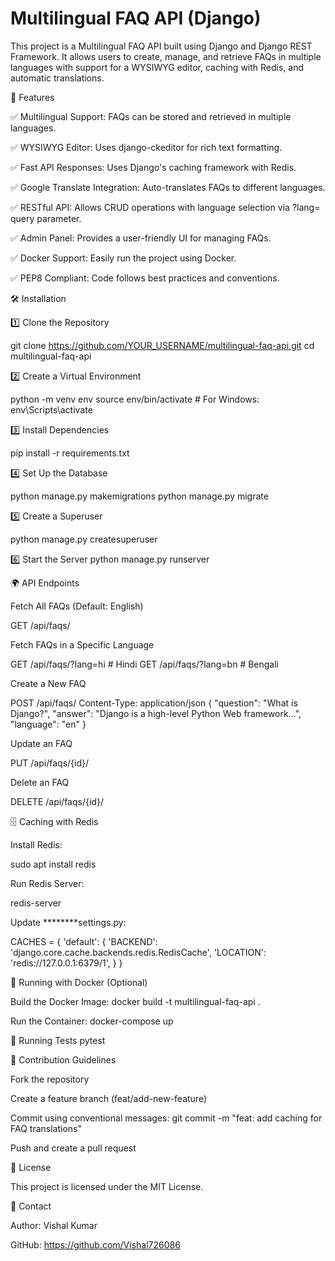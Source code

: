 # Multilingual FAQ API (Django)

This project is a Multilingual FAQ API built using Django and Django REST Framework. It allows users to create, manage, and retrieve FAQs in multiple languages with support for a WYSIWYG editor, caching with Redis, and automatic translations.


🚀 Features

✅ Multilingual Support: FAQs can be stored and retrieved in multiple languages.

✅ WYSIWYG Editor: Uses django-ckeditor for rich text formatting.

✅ Fast API Responses: Uses Django's caching framework with Redis.

✅ Google Translate Integration: Auto-translates FAQs to different languages.

✅ RESTful API: Allows CRUD operations with language selection via ?lang= query parameter.

✅ Admin Panel: Provides a user-friendly UI for managing FAQs.

✅ Docker Support: Easily run the project using Docker.

✅ PEP8 Compliant: Code follows best practices and conventions.




🛠️ Installation

1️⃣ Clone the Repository

 git clone https://github.com/YOUR_USERNAME/multilingual-faq-api.git
 cd multilingual-faq-api

2️⃣ Create a Virtual Environment

 python -m venv env
 source env/bin/activate  # For Windows: env\Scripts\activate

3️⃣ Install Dependencies

 pip install -r requirements.txt

4️⃣ Set Up the Database

 python manage.py makemigrations
 python manage.py migrate

5️⃣ Create a Superuser

 python manage.py createsuperuser

6️⃣ Start the Server
 python manage.py runserver



🌍 API Endpoints

Fetch All FAQs (Default: English)

 GET /api/faqs/

Fetch FAQs in a Specific Language

 GET /api/faqs/?lang=hi  # Hindi
 GET /api/faqs/?lang=bn  # Bengali

Create a New FAQ

POST /api/faqs/
Content-Type: application/json
{
    "question": "What is Django?",
    "answer": "Django is a high-level Python Web framework...",
    "language": "en"
}

Update an FAQ

PUT /api/faqs/{id}/

Delete an FAQ

DELETE /api/faqs/{id}/




🗄️ Caching with Redis

Install Redis:

sudo apt install redis

Run Redis Server:

redis-server

Update ********settings.py:

CACHES = {
    'default': {
        'BACKEND': 'django.core.cache.backends.redis.RedisCache',
        'LOCATION': 'redis://127.0.0.1:6379/1',
    }
}



🐳 Running with Docker (Optional)

Build the Docker Image:
 docker build -t multilingual-faq-api .

Run the Container:
 docker-compose up


 🧪 Running Tests
  pytest



📜 Contribution Guidelines

Fork the repository

Create a feature branch (feat/add-new-feature)

Commit using conventional messages:
 git commit -m "feat: add caching for FAQ translations"

Push and create a pull request



📄 License

This project is licensed under the MIT License.



📧 Contact

Author: Vishal Kumar

GitHub: https://github.com/Vishal726086